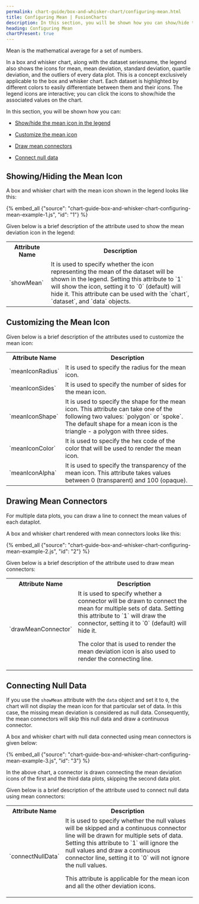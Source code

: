 ```yaml
---
permalink: chart-guide/box-and-whisker-chart/configuring-mean.html
title: Configuring Mean | FusionCharts
description: In this section, you will be shown how you can show/hide the mean icon in the legend, customize the mean icon, draw mean connectors and connect null data.
heading: Configuring Mean
chartPresent: true
---
```


Mean is the mathematical average for a set of numbers.

In a box and whisker chart, along with the dataset seriesname, the legend also shows the icons for mean, mean deviation, standard deviation, quartile deviation, and the outliers of every data plot. This is a concept exclusively applicable to the box and whisker chart. Each dataset is highlighted by different colors to easily differentiate between them and their icons. The legend icons are interactive; you can click the icons to show/hide the associated values on the chart.

In this section, you will be shown how you can:

* <a href="{{ site.baseurl }}chart-guide/box-and-whisker-chart/configuring-mean.html#showinghiding-the-mean-icon">Show/hide the mean icon in the legend</a>

* <a href="{{ site.baseurl }}chart-guide/box-and-whisker-chart/configuring-mean.html#customizing-the-mean-icon">Customize the mean icon</a>

* <a href="{{ site.baseurl }}chart-guide/box-and-whisker-chart/configuring-mean.html#drawing-mean-connectors">Draw mean connectors</a>

* <a href="{{ site.baseurl }}chart-guide/box-and-whisker-chart/configuring-mean.html#connecting-null-data">Connect null data</a>

## Showing/Hiding the Mean Icon

A box and whisker chart with the mean icon shown in the legend looks like this:

{% embed_all {"source": "chart-guide-box-and-whisker-chart-configuring-mean-example-1.js", "id": "1"} %}

Given below is a brief description of the attribute used to show the mean deviation icon in the legend:

<table>
  <tr>
    <th>Attribute Name</th>
    <th>Description</th>
  </tr>
  <tr>
    <td>`showMean`</td>
    <td>It is used to specify whether the icon representing the mean of the dataset will be shown in the legend. Setting this attribute to `1` will show the icon, setting it to `0` (default) will hide it. This attribute can be used with the `chart`, `dataset`, and `data` objects.</td>
  </tr>
</table>


## Customizing the Mean Icon

Given below is a brief description of the attributes used to customize the mean icon:

<table>
  <tr>
    <th>Attribute Name</th>
    <th>Description</th>
  </tr>
  <tr>
    <td>`meanIconRadius`</td>
    <td>It is used to specify the radius for the mean icon.</td>
  </tr>
  <tr>
    <td>`meanIconSides`</td>
    <td>It is used to specify the number of sides for the mean icon.</td>
  </tr>
  <tr>
    <td>`meanIconShape`</td>
    <td>It is used to specify the shape for the mean icon. This attribute can take one of the following two values: `polygon` or `spoke`.  The default shape for a mean icon is the triangle - a polygon with three sides.</td>
  </tr>
  <tr>
    <td>`meanIconColor`</td>
    <td>It is used to specify the hex code of the color that will be used to render the mean icon.</td>
  </tr>
  <tr>
    <td>`meanIconAlpha`</td>
    <td>It is used to specify the transparency of the mean icon. This attribute takes values between 0 (transparent) and 100 (opaque).</td>
  </tr>
</table>


## Drawing Mean Connectors

For multiple data plots, you can draw a line to connect the mean values of each dataplot.

A box and whisker chart rendered with mean connectors looks like this:

{% embed_all {"source": "chart-guide-box-and-whisker-chart-configuring-mean-example-2.js", "id": "2"} %}

Given below is a brief description of the attribute used to draw mean connectors:

<table>
  <tr>
    <th>Attribute Name</th>
    <th>Description</th>
  </tr>
  <tr>
    <td>`drawMeanConnector`</td>
    <td>It is used to specify whether a connector will be drawn to connect the mean for multiple sets of data. Setting this attribute to `1` will draw the connector, setting it to `0` (default) will hide it.

The color that is used to render the mean deviation icon is also used to render the connecting line.</td>
  </tr>
</table>


## Connecting Null Data

If you use the `showMean` attribute with the `data` object and set it to `0`, the chart will not display the mean icon for that particular set of data. In this case, the missing mean deviation is considered as null data. Consequently, the mean connectors will skip this null data and draw a continuous connector.

A box and whisker chart with null data connected using mean connectors is given below:

{% embed_all {"source": "chart-guide-box-and-whisker-chart-configuring-mean-example-3.js", "id": "3"} %}

In the above chart, a connector is drawn connecting the mean deviation icons of the first and the third data plots, skipping the second data plot.


Given below is a brief description of the attribute used to connect null data using mean connectors:

<table>
  <tr>
    <th>Attribute Name</th>
    <th>Description</th>
  </tr>
  <tr>
    <td>`connectNullData`</td>
    <td>It is used to specify whether the null values will be skipped and a continuous connector line will be drawn for multiple sets of data. Setting this attribute to `1` will ignore the null values and draw a continuous connector line, setting it to `0` will not ignore the null values.

This attribute is applicable for the mean icon and all the other deviation icons.</td>
  </tr>
</table>